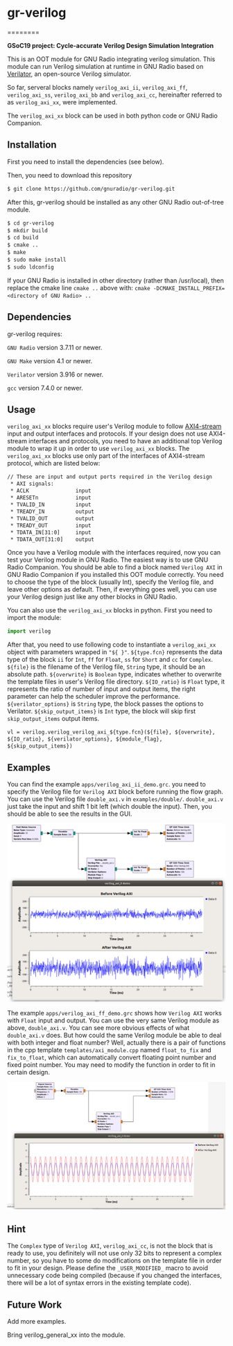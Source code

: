
# gr-verilog
========

**GSoC19 project: Cycle-accurate Verilog Design Simulation Integration**

This is an OOT module for GNU Radio integrating verilog simulation. This module can run Verilog simulation at runtime in GNU Radio based on [Verilator](https://www.veripool.org/wiki/verilator/), an open-source Verilog simulator.

So far, serveral blocks namely `verilog_axi_ii`, `verilog_axi_ff`, `verilog_axi_ss`, `verilog_axi_bb` and `verilog_axi_cc`, hereinafter referred to as `verilog_axi_xx`, were implemented.

The `verilog_axi_xx` block can be used in both python code or GNU Radio Companion.

## Installation

First you need to install the dependencies (see below).

Then, you need to download this repository
```bash
$ git clone https://github.com/gnuradio/gr-verilog.git
```

After this, gr-verilog should be installed as any other GNU Radio out-of-tree module.
```bash
$ cd gr-verilog
$ mkdir build
$ cd build
$ cmake ..
$ make
$ sudo make install
$ sudo ldconfig
```
If your GNU Radio is installed in other directory (rather than /usr/local), then replace the cmake line `cmake ..` above with: `cmake -DCMAKE_INSTALL_PREFIX=<directory of GNU Radio> ..`

## Dependencies

gr-verilog requires:

`GNU Radio` version 3.7.11 or newer.

`GNU Make` version 4.1 or newer.

`Verilator` version 3.916 or newer.

`gcc` version 7.4.0 or newer.

## Usage

`verilog_axi_xx` blocks require user's Verilog module to follow [AXI4-stream](https://static.docs.arm.com/ihi0051/a/IHI0051A_amba4_axi4_stream_v1_0_protocol_spec.pdf) input and output interfaces and protocols. If your design does not use AXI4-stream interfaces and protocols, you need to have an additional top Verilog module to wrap it up in order to use `verilog_axi_xx` blocks. The `verilog_axi_xx` blocks use only part of the interfaces of AXI4-stream protocol, which are listed below:

```
// These are input and output ports required in the Verilog design
 * AXI signals:
 * ACLK               input
 * ARESETn            input
 * TVALID_IN          input
 * TREADY_IN          output
 * TVALID_OUT         output
 * TREADY_OUT         input
 * TDATA_IN[31:0]     input
 * TDATA_OUT[31:0]    output
```

Once you have a Verilog module with the interfaces required, now you can test your Verilog module in GNU Radio. The easiest way is to use GNU Radio Companion. You should be able to find a block named `Verilog AXI` in GNU Radio Companion if you installed this OOT module correctly. You need to choose the type of the block (usually Int), specify the Verilog file, and leave other options as default. Then, if everything goes well, you can use your Verilog design just like any other blocks in GNU Radio.

You can also use the `verilog_axi_xx` blocks in python. First you need to import the module:

```python
import verilog
```
After that, you need to use following code to instantiate a `verilog_axi_xx` object with parameters wrapped in `"${ }"`. `${type.fcn}` represents the data type of the block `ii` for `Int`, `ff` for `Float`, `ss` for `Short` and `cc` for `Complex`. `${file}` is the filename of the Verilog file, `String` type, it should be an absolute path. `${overwrite}` is `Boolean` type, indicates whether to overwrite the template files in user's Verilog file directory. `${IO_ratio}` is `Float` type, it represents the ratio of number of input and output items, the right parameter can help the scheduler improve the performance. `${verilator_options}` is `String` type, the block passes the options to Verilator. `${skip_output_items}` is `Int` type, the block will skip first `skip_output_items` output items.

```
vl = verilog.verilog_verilog_axi_${type.fcn}(${file}, ${overwrite}, ${IO_ratio}, ${verilator_options}, ${module_flag}, ${skip_output_items})
```

## Examples
You can find the example `apps/verilog_axi_ii_demo.grc`. you need to specify the Verilog file for `Verilog AXI` block before running the flow graph. You can use the Verilog file `double_axi.v` in `examples/double/`. `double_axi.v` just take the input and shift 1 bit left (which double the input). Then, you should be able to see the results in the GUI.

![verilog_axi_ii_demo](https://github.com/B0WEN-HU/gr-verilog/blob/master/examples/img/verilog_axi_ii_demo.png)

The example `apps/verilog_axi_ff_demo.grc` shows how `Verilog AXI` works with `Float` input and output. You can use the very same Verilog module as above, `double_axi.v`. You can see more obvious effects of what `double_axi.v` does. But how could the same Verilog module be able to deal with both integer and float number? Well, actually there is a pair of functions in the cpp template `templates/axi_module.cpp` named `float_to_fix` and `fix_to_float`, which can automatically convert floating point number and fixed point number. You may need to modify the function in order to fit in certain design.

![verilog_axi_ff_demo](https://github.com/B0WEN-HU/gr-verilog/blob/master/examples/img/verilog_axi_ff_demo.png)

## Hint
The `Complex` type of `Verilog AXI`, `verilog_axi_cc`, is not the block that is ready to use, you definitely will not use only 32 bits to represent a complex number, so you have to some do modifications on the template file in order to fit in your design. Please define the `_USER_MODIFIED_` macro to avoid unnecessary code being compiled (because if you changed the interfaces, there will be a lot of syntax errors in the existing template code).

## Future Work
Add more examples.

Bring verilog_general_xx into the module.
